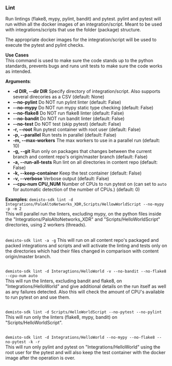 ### Lint

Run lintings (flake8, mypy, pylint, bandit) and pytest.
pylint and pytest will run within all the docker images of an integration/script.
Meant to be used with integrations/scripts that use the folder (package) structure.

The appropriate docker images for the integration/script will be used to execute the pytest and pylint checks.

**Use Cases**  
This command is used to make sure the code stands up to the python standards, prevents bugs and runs unit tests to
make sure the code works as intended.

**Arguments**:
* **-d DIR, --dir DIR**
  Specify directory of integration/script. Also supports several direcories as a CSV (default: None)
* **--no-pylint**
  Do NOT run pylint linter (default: False)
* **--no-mypy**
  Do NOT run mypy static type checking (default: False)
* **--no-flake8**
  Do NOT run flake8 linter (default: False)
* **--no-bandit**
  Do NOT run bandit linter (default: False)
* **--no-test**
  Do NOT test (skip pytest) (default: False)
* **-r, --root**
  Run pytest container with root user (default: False)
* **-p, --parallel**
  Run tests in parallel (default: False)
* **-m, --max-workers**
  The max workers to use in a parallel run (default: 10)
* **-g, --git**
  Run only on packages that changes between the current branch and content repo's origin/master branch (default: False)
* **-a, --run-all-tests**
  Run lint on all directories in content repo (default: False)
* **-k, --keep-container**
  Keep the test container (default: False)
* **-v, --verbose**
  Verbose output (default: False)
* **--cpu-num CPU_NUM**
  Number of CPUs to run pytest on (can set to `auto` for automatic detection of the number of CPUs.) (default: 0)


**Examples**:
`demisto-sdk lint -d Integrations/PaloAltoNetworks_XDR,Scripts/HellowWorldScript --no-mypy -p -m 2`  
This will parallel run the linters, excluding mypy, on the python files inside the "Integrations/PaloAltoNetworks_XDR" and "Scripts/HelloWorldScript" directories, using 2 workers (threads).
<br/><br/>

`demisto-sdk lint -a -g` 
This will run on all content repo's packaged and packed integrations and scripts and will activate the linting and tests only on the directories which had their files changed in comparison with content origin/master branch.
<br/><br/>

`demisto-sdk lint -d Interagtions/HelloWorld -v --no-bandit --no-flake8 --cpu-num auto`  
This will run the linters, excluding bandit and flake8, on "Integrations/HelloWorld" and give additional details on the run itself as well as any failures detected.
Also this will check the amount of CPU's available to run pytest on and use them.
<br/><br/>

`demisto-sdk lint -d Scripts/HelloWorldScript --no-pytest --no-pylint`  
This will run only the linters (flake8, mypy, bandit) on "Scripts/HelloWorldScript".
<br/><br/>

`demisto-sdk lint -d Integrations/HelloWorld --no-mypy --no-flake8 --no-pytest -k -r`  
This will run only pylint and pytest on "Integrations/HelloWorld" using the root user for the pytest and will also keep the test container with the docker image after the operation is over.
